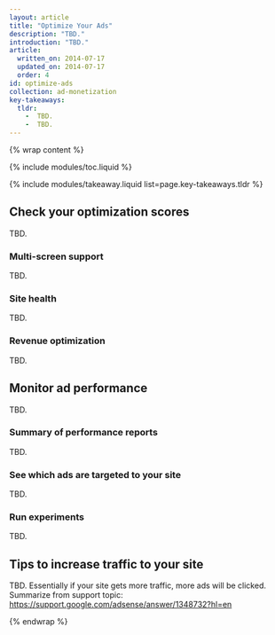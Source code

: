 ```yaml
---
layout: article
title: "Optimize Your Ads"
description: "TBD."
introduction: "TBD."
article:
  written_on: 2014-07-17
  updated_on: 2014-07-17
  order: 4
id: optimize-ads
collection: ad-monetization
key-takeaways:
  tldr: 
    -  TBD.
    -  TBD.
---
```


{% wrap content %}
<style type="text/css">
  img.center {
    display: block;
    margin-left: auto;
    margin-right: auto;
  }
</style>

{% include modules/toc.liquid %}

{% include modules/takeaway.liquid list=page.key-takeaways.tldr %}

## Check your optimization scores

TBD.

### Multi-screen support

TBD.

### Site health

TBD.

### Revenue optimization

TBD.

## Monitor ad performance

TBD.

### Summary of performance reports

TBD.

### See which ads are targeted to your site

TBD. 

### Run experiments

TBD.

## Tips to increase traffic to your site

TBD. Essentially if your site gets more traffic, more ads will be clicked.
Summarize from support topic: https://support.google.com/adsense/answer/1348732?hl=en

{% endwrap %}
